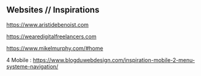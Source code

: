 ## Websites // Inspirations

https://www.aristidebenoist.com

https://wearedigitalfreelancers.com

https://www.mikelmurphy.com/#home

4 Mobile :
https://www.blogduwebdesign.com/inspiration-mobile-2-menu-systeme-navigation/